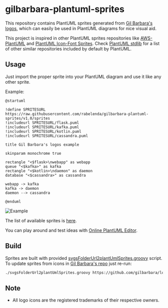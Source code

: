 # gilbarbara-plantuml-sprites

This repository contains PlantUML sprites generated from [Gil Barbara's logos](https://github.com/gilbarbara/logos), which can easily be used in PlantUML diagrams for nice visual aid.

This project is inspired in other PlantUML sprites repositories like [AWS-PlantUML](https://github.com/milo-minderbinder/AWS-PlantUML) and [PlantUML Icon-Font Sprites](https://github.com/tupadr3/plantuml-icon-font-sprites). Check [PlantUML stdlib](https://plantuml.com/es/stdlib) for a list of other similar repositories included by default by PlantUML.

## Usage

Just import the proper sprite into your PlantUML diagram and use it like any other sprite.

Example:

```
@startuml

!define SPRITESURL https://raw.githubusercontent.com/rabelenda/gilbarbara-plantuml-sprites/v1.0/sprites
!includeurl SPRITESURL/flask.puml
!includeurl SPRITESURL/kafka.puml
!includeurl SPRITESURL/kotlin.puml
!includeurl SPRITESURL/cassandra.puml

title Gil Barbara's logos example

skinparam monochrome true

rectangle "<$flask>\nwebapp" as webapp
queue "<$kafka>" as kafka
rectangle "<$kotlin>\ndaemon" as daemon
database "<$cassandra>" as cassandra

webapp -> kafka
kafka -> daemon
daemon --> cassandra 

@enduml
```

![Example](http://www.plantuml.com/plantuml/png/VO_FIWCn4CRlUOgq29vsLwyYfGWYWWTfzUPbTZFTXisVc9bO7zyqMHOzM0Z9JBvlVZEp9OR8oHeXLWeFsg7Sl-wUtnxtxxiNUMGETDTr4KxjgFcO-aGO1-yO7RU3jrdfqQ1Jq8tQz13pWIOOS6TcGo5gHkg-RjkRRax4Ihl198Kfcb-zkeC1cjgGo_vpJ72OuBB3iz7kecK08d0gpY31cWtA9staGvt-cgJneoU9ts23GI5eqYvanKhhdH-EqLkK75EM8WuCRio4zVrLsM3puKxOGmXh2IHhA3uJfc8fAsoALCA_W3f-9YZ0tAhOQYWKCFH0nRQiK45BAaHj9vlDJ2_tEPqfzP5D_bcgf11RT2fPymC0)

The list of available sprites is [here](sprites-list.md).

You can play around and test ideas with [Online PlantUML Editor](http://plantuml.com/plantuml/uml).

## Build

Sprites are built with provided [svgsFolderUrl2plantUmlSprites.groovy](svgsFolderUrl2plantUmlSprites.groovy) script. To update sprites from icons in [Gil Barbara's repo](https://github.com/gilbarbara/logos) just re-run:

```bash
./svgsFolderUrl2plantUmlSprites.groovy https://github.com/gilbarbara/logos/tree/master/logos
```

## Note

* All logo icons are the registered trademarks of their respective owners.
